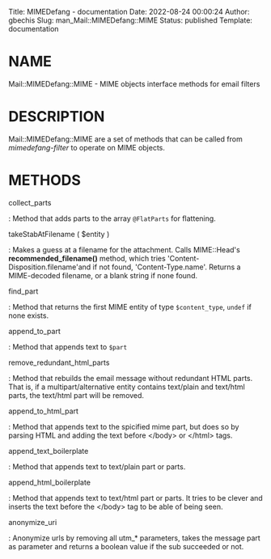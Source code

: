 Title: MIMEDefang - documentation
Date: 2022-08-24 00:00:24
Author: gbechis
Slug: man_Mail::MIMEDefang::MIME
Status: published
Template: documentation

# NAME

Mail::MIMEDefang::MIME - MIME objects interface methods for email
filters

# DESCRIPTION

Mail::MIMEDefang::MIME are a set of methods that can be called from
*mimedefang-filter* to operate on MIME objects.

# METHODS

collect_parts

:   Method that adds parts to the array `@FlatParts` for flattening.

takeStabAtFilename ( \$entity )

:   Makes a guess at a filename for the attachment. Calls MIME::Head\'s
    **recommended_filename()** method, which tries
    \'Content-Disposition.filename\'and if not found,
    \'Content-Type.name\'. Returns a MIME-decoded filename, or a blank
    string if none found.

find_part

:   Method that returns the first MIME entity of type `$content_type`,
    `undef` if none exists.

append_to_part

:   Method that appends text to `$part`

remove_redundant_html_parts

:   Method that rebuilds the email message without redundant HTML parts.
    That is, if a multipart/alternative entity contains text/plain and
    text/html parts, the text/html part will be removed.

append_to_html_part

:   Method that appends text to the spicified mime part, but does so by
    parsing HTML and adding the text before \</body> or \</html> tags.

append_text_boilerplate

:   Method that appends text to text/plain part or parts.

append_html_boilerplate

:   Method that appends text to text/html part or parts. It tries to be
    clever and inserts the text before the \</body> tag to be able of
    being seen.

anonymize_uri

:   Anonymize urls by removing all utm\_\* parameters, takes the message
    part as parameter and returns a boolean value if the sub succeeded
    or not.
